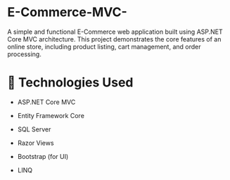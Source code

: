 # E-Commerce-MVC-
A simple and functional E-Commerce web application built using ASP.NET Core MVC architecture. This project demonstrates the core features of an online store, including product listing, cart management, and order processing.

# 🔧 Technologies Used

- ASP.NET Core MVC

- Entity Framework Core

- SQL Server

- Razor Views

- Bootstrap (for UI)

- LINQ
